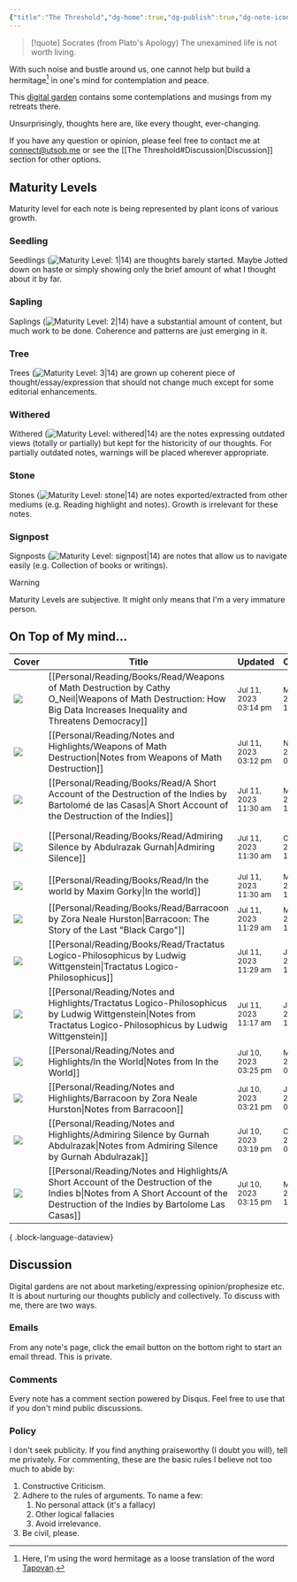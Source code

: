 ```yaml
---
{"title":"The Threshold","dg-home":true,"dg-publish":true,"dg-note-icon":"signpost","dg-pinned":true,"dg-hide-in-graph":true,"cssClasses":["cards","cards-cols-3","cards-cover","cards-cover-no-border","cards-title-hide-icons"],"dg-metatags":{"description":"Utsob's Digital Garden","og:description":"Utsob's Digital Garden"},"created":"2023-01-02T21:30:15+06:00","updated":"2023-06-25T16:59:25+06:00","permalink":"/the-threshold/","metatags":{"description":"Utsob's Digital Garden","og:description":"Utsob's Digital Garden"},"hideInGraph":true,"pinned":true,"contentClasses":"cards cards-cols-3 cards-cover cards-cover-no-border cards-title-hide-icons","tags":["gardenEntry"],"dgPassFrontmatter":true,"noteIcon":"signpost"}
---
```


> [!quote] Socrates (from Plato's Apology)
> The unexamined life is not worth living.

With such noise and bustle around us, one cannot help but build a hermitage[^1] in one's mind for contemplation and peace.

This [digital garden](https://cagrimmett.com/notes/2020/11/08/what-are-digital-gardens/) contains some contemplations and musings from my retreats there.

Unsurprisingly, thoughts here are, like every thought, ever-changing.

If you have any question or opinion, please feel free to contact me at [connect@utsob.me](mailto:connect@utsob.me) or see the [[The Threshold#Discussion\|Discussion]] section for other options.

## Maturity Levels
Maturity level for each note is being represented by plant icons of various growth.

### Seedling
Seedlings (![Maturity Level: 1|14](https://hermitage.utsob.me/img/tree-1.svg)) are thoughts barely started. Maybe Jotted down on haste or simply showing only the brief amount of what I thought about it by far.

### Sapling
Saplings (![Maturity Level: 2|14](https://hermitage.utsob.me/img/tree-2.svg)) have a substantial amount of content, but much work to be done. Coherence and patterns are just emerging in it.

### Tree
Trees (![Maturity Level: 3|14](https://hermitage.utsob.me/img/tree-3.svg)) are grown up coherent piece of thought/essay/expression that should not change much except for some editorial enhancements.

### Withered
Withered (![Maturity Level: withered|14](https://hermitage.utsob.me/img/withered.svg)) are the notes expressing outdated views (totally or partially) but kept for the historicity of our thoughts. For partially outdated notes, warnings will be placed wherever appropriate.

### Stone
Stones (![Maturity Level: stone|14](https://hermitage.utsob.me/img/stone.svg)) are notes exported/extracted from other mediums (e.g. Reading highlight and notes). Growth is irrelevant for these notes.

### Signpost
Signposts (![Maturity Level: signpost|14](https://hermitage.utsob.me/img/signpost.svg)) are notes that allow us to navigate easily (e.g. Collection of books or writings).

> [!Warning] 
> Maturity Levels are subjective. It might only means that I'm a very immature person.


## On Top of My mind…
| Cover                                                            | Title                                                                                                                                                                               | Updated                                                              | Created                                                             | Tags                                        | Inset                                                                                                                                         |
| ---------------------------------------------------------------- | ----------------------------------------------------------------------------------------------------------------------------------------------------------------------------------- | -------------------------------------------------------------------- | ------------------------------------------------------------------- | ------------------------------------------- | --------------------------------------------------------------------------------------------------------------------------------------------- |
| <img src='https://hermitage.utsob.me/img/2-cover-card.jpg'/>     | [[Personal/Reading/Books/Read/Weapons of Math Destruction by Cathy O_Neil\|Weapons of Math Destruction: How Big Data Increases Inequality and Threatens Democracy]]              | <i icon-name=calendar-clock></i><small>Jul 11, 2023 03:14 pm</small> | <i icon-name=calendar-plus></i><small>May 31, 2019 12:00 am</small> | #ai #computer-science #programming #science | <img class=inset-cover src='https://images-na.ssl-images-amazon.com/images/S/compressed.photo.goodreads.com/books/1456091964i/28186015.jpg'/> |
| <img src='https://hermitage.utsob.me/img/stone-cover-card.jpg'/> | [[Personal/Reading/Notes and Highlights/Weapons of Math Destruction\|Notes from Weapons of Math Destruction]]                                                                    | <i icon-name=calendar-clock></i><small>Jul 11, 2023 03:12 pm</small> | <i icon-name=calendar-plus></i><small>Nov 09, 2019 05:43 pm</small> | #reading-notes                              | <img class=inset-cover src=''/>                                                                                                               |
| <img src='https://hermitage.utsob.me/img/1-cover-card.jpg'/>     | [[Personal/Reading/Books/Read/A Short Account of the Destruction of the Indies by Bartolomé de las Casas\|A Short Account of the Destruction of the Indies]]                     | <i icon-name=calendar-clock></i><small>Jul 11, 2023 11:30 am</small> | <i icon-name=calendar-plus></i><small>Mar 30, 2022 12:00 am</small> | #america #european #history                 | <img class=inset-cover src='https://images-na.ssl-images-amazon.com/images/S/compressed.photo.goodreads.com/books/1657054558i/182061.jpg'/>   |
| <img src='https://hermitage.utsob.me/img/2-cover-card.jpg'/>     | [[Personal/Reading/Books/Read/Admiring Silence by Abdulrazak Gurnah\|Admiring Silence]]                                                                                          | <i icon-name=calendar-clock></i><small>Jul 11, 2023 11:30 am</small> | <i icon-name=calendar-plus></i><small>Oct 10, 2021 12:00 am</small> | #african #colonialism #european #novel      | <img class=inset-cover src='https://images-na.ssl-images-amazon.com/images/S/compressed.photo.goodreads.com/books/1328752403i/77819.jpg'/>    |
| <img src='https://hermitage.utsob.me/img/2-cover-card.jpg'/>     | [[Personal/Reading/Books/Read/In the world by Maxim Gorky\|In the world]]                                                                                                        | <i icon-name=calendar-clock></i><small>Jul 11, 2023 11:30 am</small> | <i icon-name=calendar-plus></i><small>Mar 21, 2016 12:00 am</small> | #bestreads                                  | <img class=inset-cover src='https://images-na.ssl-images-amazon.com/images/S/compressed.photo.goodreads.com/books/1677884511i/70397076.jpg'/> |
| <img src='https://hermitage.utsob.me/img/2-cover-card.jpg'/>     | [[Personal/Reading/Books/Read/Barracoon by Zora Neale Hurston\|Barracoon: The Story of the Last "Black Cargo"]]                                                                  | <i icon-name=calendar-clock></i><small>Jul 11, 2023 11:29 am</small> | <i icon-name=calendar-plus></i><small>May 12, 2018 12:00 am</small> | #african #anthropology                      | <img class=inset-cover src='https://images-na.ssl-images-amazon.com/images/S/compressed.photo.goodreads.com/books/1524663392i/2590136.jpg'/>  |
| <img src='https://hermitage.utsob.me/img/2-cover-card.jpg'/>     | [[Personal/Reading/Books/Read/Tractatus Logico-Philosophicus by Ludwig Wittgenstein\|Tractatus Logico-Philosophicus]]                                                            | <i icon-name=calendar-clock></i><small>Jul 11, 2023 11:29 am</small> | <i icon-name=calendar-plus></i><small>Jun 05, 2020 12:00 am</small> | #logic #philosophy #bestreads               | <img class=inset-cover src='https://images-na.ssl-images-amazon.com/images/S/compressed.photo.goodreads.com/books/1416873339i/913171.jpg'/>   |
| <img src='https://hermitage.utsob.me/img/stone-cover-card.jpg'/> | [[Personal/Reading/Notes and Highlights/Tractatus Logico-Philosophicus by Ludwig Wittgenstein\|Notes from Tractatus Logico-Philosophicus by Ludwig Wittgenstein]]                | <i icon-name=calendar-clock></i><small>Jul 11, 2023 11:17 am</small> | <i icon-name=calendar-plus></i><small>Jul 11, 2023 11:02 am</small> | #reading-notes                              | <img class=inset-cover src=''/>                                                                                                               |
| <img src='https://hermitage.utsob.me/img/stone-cover-card.jpg'/> | [[Personal/Reading/Notes and Highlights/In the World\|Notes from In the World]]                                                                                                  | <i icon-name=calendar-clock></i><small>Jul 10, 2023 03:25 pm</small> | <i icon-name=calendar-plus></i><small>Mar 25, 2016 06:51 pm</small> | #reading-notes                              | <img class=inset-cover src=''/>                                                                                                               |
| <img src='https://hermitage.utsob.me/img/stone-cover-card.jpg'/> | [[Personal/Reading/Notes and Highlights/Barracoon by Zora Neale Hurston\|Notes from Barracoon]]                                                                                  | <i icon-name=calendar-clock></i><small>Jul 10, 2023 03:21 pm</small> | <i icon-name=calendar-plus></i><small>Jan 30, 2019 05:53 pm</small> | #reading-notes                              | <img class=inset-cover src=''/>                                                                                                               |
| <img src='https://hermitage.utsob.me/img/stone-cover-card.jpg'/> | [[Personal/Reading/Notes and Highlights/Admiring Silence by Gurnah Abdulrazak\|Notes from Admiring Silence by Gurnah Abdulrazak]]                                                | <i icon-name=calendar-clock></i><small>Jul 10, 2023 03:19 pm</small> | <i icon-name=calendar-plus></i><small>Oct 11, 2021 02:41 am</small> | #novel #reading-notes                       | <img class=inset-cover src=''/>                                                                                                               |
| <img src='https://hermitage.utsob.me/img/stone-cover-card.jpg'/> | [[Personal/Reading/Notes and Highlights/A Short Account of the Destruction of the Indies b\|Notes from A Short Account of the Destruction of the Indies by Bartolome Las Casas]] | <i icon-name=calendar-clock></i><small>Jul 10, 2023 03:15 pm</small> | <i icon-name=calendar-plus></i><small>May 04, 2022 10:28 am</small> | #history #american #european #reading-notes | <img class=inset-cover src=''/>                                                                                                               |

{ .block-language-dataview}
## Discussion
Digital gardens are not about marketing/expressing opinion/prophesize etc. It is about nurturing our thoughts publicly and collectively. To discuss with me, there are two ways.

### Emails
From any note's page, click the email button on the bottom right to start an email thread. This is private.

### Comments
Every note has a comment section powered by Disqus. Feel free to use that if you don't mind public discussions.

### Policy
I don't seek publicity. If you find anything praiseworthy (I doubt you will), tell me privately. For commenting, these are the basic rules I believe not too much to abide by:
1. Constructive Criticism.
2. Adhere to the rules of arguments. To name a few:
    1. No personal attack (it's a fallacy)
    2. Other logical fallacies
    3. Avoid irrelevance.
3. Be civil, please.

[^1]: Here, I'm using the word hermitage as a loose translation of the word [Tapovan](https://en.wikipedia.org/wiki/Tapovan).
